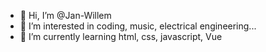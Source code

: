 - 👋 Hi, I’m @Jan-Willem
- 👀 I’m interested in coding, music, electrical engineering...
- 🌱 I’m currently learning html, css, javascript, Vue

<!---
jwvdriel/jwvdriel is a ✨ special ✨ repository because its `README.md` (this file) appears on your GitHub profile.
You can click the Preview link to take a look at your changes.
--->
